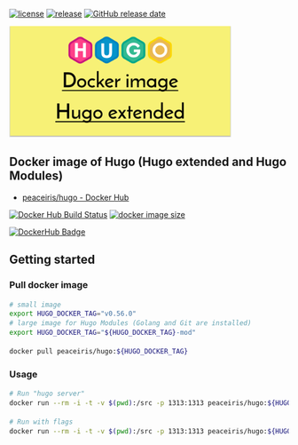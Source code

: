 [![license](https://img.shields.io/github/license/peaceiris/hugo-extended-docker.svg)](https://github.com/peaceiris/hugo-extended-docker/blob/master/LICENSE)
[![release](https://img.shields.io/github/release/peaceiris/hugo-extended-docker.svg)](https://github.com/peaceiris/hugo-extended-docker/releases/latest)
[![GitHub release date](https://img.shields.io/github/release-date/peaceiris/hugo-extended-docker.svg)](https://github.com/peaceiris/hugo-extended-docker/releases)

<!-- https://shields.io/ -->

<img width="400" alt="Docker image of Hugo extended version" src="./images/ogp.svg">



## Docker image of Hugo (Hugo extended and Hugo Modules)

- [peaceiris/hugo - Docker Hub]

[![Docker Hub Build Status](https://img.shields.io/docker/cloud/build/peaceiris/hugo.svg)](https://hub.docker.com/r/peaceiris/hugo)
[![docker image size](https://images.microbadger.com/badges/image/peaceiris/hugo.svg)](https://microbadger.com/images/peaceiris/hugo)

<!-- https://microbadger.com/ -->

[![DockerHub Badge](https://dockeri.co/image/peaceiris/hugo)][peaceiris/hugo - Docker Hub]

[peaceiris/hugo - Docker Hub]: https://hub.docker.com/r/peaceiris/hugo



## Getting started

### Pull docker image

```sh
# small image
export HUGO_DOCKER_TAG="v0.56.0"
# large image for Hugo Modules (Golang and Git are installed)
export HUGO_DOCKER_TAG="${HUGO_DOCKER_TAG}-mod"

docker pull peaceiris/hugo:${HUGO_DOCKER_TAG}
```

### Usage

```sh
# Run "hugo server"
docker run --rm -i -t -v $(pwd):/src -p 1313:1313 peaceiris/hugo:${HUGO_DOCKER_TAG} server

# Run with flags
docker run --rm -i -t -v $(pwd):/src -p 1313:1313 peaceiris/hugo:${HUGO_DOCKER_TAG} --gc --minify --cleanDestinationDir
```
